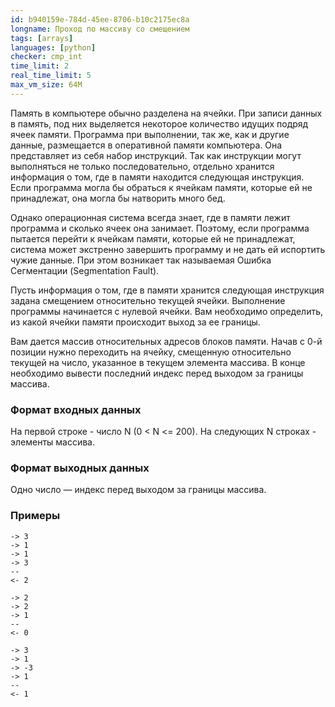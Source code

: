 ```yaml
---
id: b940159e-784d-45ee-8706-b10c2175ec8a
longname: Проход по массиву со смещением
tags: [arrays]
languages: [python]
checker: cmp_int
time_limit: 2
real_time_limit: 5
max_vm_size: 64M
---
```


Память в компьютере обычно разделена на ячейки. При записи данных в память, под них выделяется некоторое количество идущих подряд ячеек памяти. Программа при выполнении, так же, как и другие данные, размещается в оперативной памяти компьютера. Она представляет из себя набор инструкций. Так как инструкции могут выполняться не только последовательно, отдельно хранится информация о том, где в памяти находится следующая инструкция. Если программа могла бы обраться к ячейкам памяти, которые ей не принадлежат, она могла бы натворить много бед.

Однако операционная система всегда знает, где в памяти лежит программа и сколько ячеек она занимает. Поэтому, если программа пытается перейти к ячейкам памяти, которые ей не принадлежат, система может экстренно завершить программу и не дать ей испортить чужие данные. При этом возникает так называемая Ошибка Сегментации (Segmentation Fault).

Пусть информация о том, где в памяти хранится следующая инструкция задана смещением относительно текущей ячейки. Выполнение программы начинается с нулевой ячейки. Вам необходимо определить, из какой ячейки памяти происходит выход за ее границы.

Вам дается массив относительных адресов блоков памяти. Начав с 0-й позиции нужно переходить на ячейку, смещенную относительно текущей на число, указанное в текущем элемента массива.
В конце необходимо вывести последний индекс перед выходом за границы массива.

### Формат входных данных

На первой строке - число N (0 < N <= 200).
На следующих N строках - элементы массива. 

### Формат выходных данных

Одно число — индекс перед выходом за границы массива.

### Примеры

```
-> 3
-> 1
-> 1
-> 3
--
<- 2
```

```
-> 2
-> 2
-> 1
--
<- 0
```

```
-> 3
-> 1
-> -3
-> 1
--
<- 1
```
